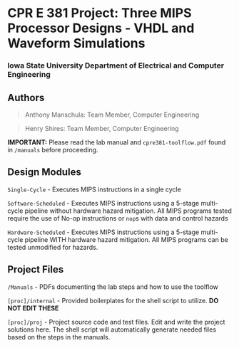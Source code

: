 # CPR E 381 Project: Three MIPS Processor Designs - VHDL and Waveform Simulations

### Iowa State University Department of Electrical and Computer Engineering

## Authors

> Anthony Manschula: Team Member, Computer Engineering

> Henry Shires: Team Member, Computer Engineering

**IMPORTANT:** Please read the lab manual and `cpre381-toolflow.pdf` found in `/manuals` before proceeding.

## Design Modules

`Single-Cycle` - Executes MIPS instructions in a single cycle

`Software-Scheduled` - Executes MIPS instructions using a 5-stage multi-cycle pipeline without hardware hazard mitigation. All MIPS programs tested require the use of No-op instructions or `nop`s with data and control hazards

`Hardware-Scheduled` - Executes MIPS instructions using a 5-stage multi-cycle pipeline WITH hardware hazard mitigation. All MIPS programs can be tested unmodified for hazards.

## Project Files

`/Manuals` - PDFs documenting the lab steps and how to use the toolflow

`[proc]/internal` - Provided boilerplates for the shell script to utilize. **DO NOT EDIT THESE**

`[proc]/proj` - Project source code and test files. Edit and write the project solutions here. The shell script will automatically generate needed files based on the steps in the manuals.

